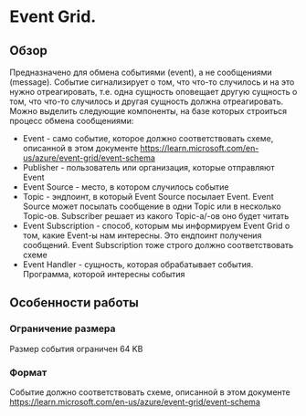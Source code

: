 # Event Grid.

## Обзор
Предназначено для обмена событиями (event), а не сообщениями (message). Событие сигнализирует о 
том, что что-то случилось и на это нужно отреагировать, т.е. одна сущность оповещает другую 
сущность о том, что что-то случилось и другая сущность должна отреагировать.
Можно выделить следующие компоненты, на базе которых строиться процесс обмена сообщениями:
* Event - само событие, которое должно соответствовать схеме, описанной в этом документе https://learn.microsoft.com/en-us/azure/event-grid/event-schema
* Publisher - пользователь или организация, которые отправляют Event
* Event Source - место, в котором случилось событие
* Topic - эндпоинт, в который Event Source посылает Event. Event Source может посылать сообщение 
  в одни Topic или в несколько Topic-ов. Subscriber решает из какого Topic-а/-ов оно будет читать
* Event Subscription - способ, которым мы информируем Event Grid о том, какие Event-ы нам 
  интересны. Это ендпоинт получения сообщений. Event Subscription тоже строго должно 
  соответствовать схеме
* Event Handler - сущность, которая обрабатывает события. Программа, которой интересны события



## Особенности работы
### Ограничение размера
Размер события ограничен 64 KB
### Формат
Событие должно соответствовать схеме, описанной в этом документе https://learn.microsoft.com/en-us/azure/event-grid/event-schema